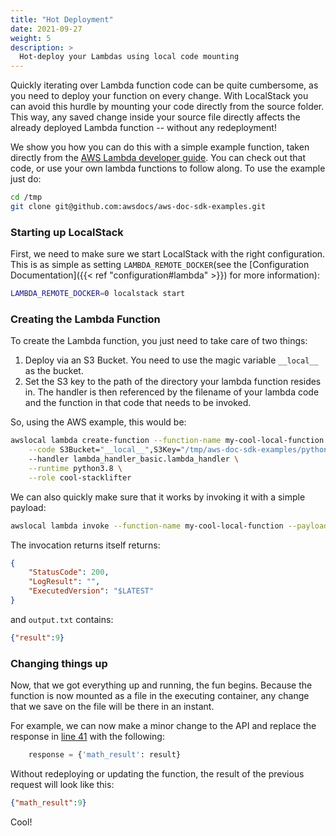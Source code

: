 ```yaml
---
title: "Hot Deployment"
date: 2021-09-27
weight: 5
description: >
  Hot-deploy your Lambdas using local code mounting
---
```


Quickly iterating over Lambda function code can be quite cumbersome, as you need to deploy your function on every change. 
With LocalStack you can avoid this hurdle by mounting your code directly from the source folder. 
This way, any saved change inside your source file directly affects the already deployed Lambda function -- without any redeployment!

We show you how you can do this with a simple example function, taken directly from the [AWS Lambda developer guide](https://github.com/awsdocs/aws-doc-sdk-examples/blob/main/python/example_code/lambda/boto_client_examples/lambda_handler_basic.py).
You can check out that code, or use your own lambda functions to follow along. 
To use the example just do:
```sh
cd /tmp
git clone git@github.com:awsdocs/aws-doc-sdk-examples.git
```


### Starting up LocalStack 

First, we need to make sure we start LocalStack with the right configuration.
This is as simple as setting `LAMBDA_REMOTE_DOCKER`(see the [Configuration Documentation]({{< ref "configuration#lambda" >}}) for more information):

```sh
LAMBDA_REMOTE_DOCKER=0 localstack start
```

### Creating the Lambda Function

To create the Lambda function, you just need to take care of two things:
1. Deploy via an S3 Bucket. You need to use the magic variable `__local__` as the bucket.
2. Set the S3 key to the path of the directory your lambda function resides in.
   The handler is then referenced by the filename of your lambda code and the function in that code that needs to be invoked.

So, using the AWS example, this would be:

```sh
awslocal lambda create-function --function-name my-cool-local-function \
    --code S3Bucket="__local__",S3Key="/tmp/aws-doc-sdk-examples/python/example_code/lambda/boto_client_examples" \         
    --handler lambda_handler_basic.lambda_handler \
    --runtime python3.8 \
    --role cool-stacklifter
```

We can also quickly make sure that it works by invoking it with a simple payload:

```sh
awslocal lambda invoke --function-name my-cool-local-function --payload '{"action": "square", "number": 3}' output.txt 
```

The invocation returns itself returns:

```json
{
    "StatusCode": 200,
    "LogResult": "",
    "ExecutedVersion": "$LATEST"
}
```
and `output.txt` contains:
```json
{"result":9}
```

### Changing things up

Now, that we got everything up and running, the fun begins. 
Because the function is now mounted as a file in the executing container, any change that we save on the file will be there in an instant. 

For example, we can now make a minor change to the API and replace the response in [line 41](https://github.com/awsdocs/aws-doc-sdk-examples/blob/main/python/example_code/lambda/boto_client_examples/lambda_handler_basic.py#L41) with the following:
```python
    response = {'math_result': result}
```
Without redeploying or updating the function, the result of the previous request will look like this:
```json
{"math_result":9}
```
Cool!

